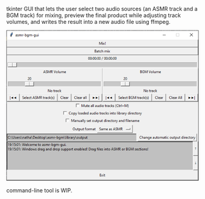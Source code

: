 tkinter GUI that lets the user select two audio sources (an ASMR track and a BGM track) for mixing, preview the final product while adjusting track volumes, and writes the result into a new audio file using ffmpeg.

![asmr-bgm-gui](220105.png)

command-line tool is WIP.
